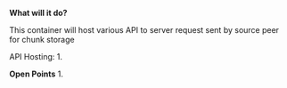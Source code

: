 **What will it do?**

This container will host various API to server request sent by source peer for chunk storage

API Hosting:
1. 

**Open Points**
1. 


